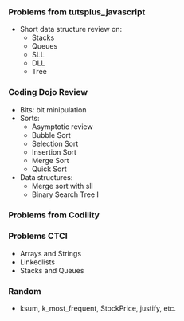 ### Problems from tutsplus_javascript ###
* Short data structure review on:
  * Stacks
  * Queues
  * SLL
  * DLL
  * Tree

### Coding Dojo Review ###
* Bits: bit minipulation
* Sorts:
  * Asymptotic review
  * Bubble Sort
  * Selection Sort
  * Insertion Sort
  * Merge Sort
  * Quick Sort
* Data structures:
  * Merge sort with sll
  * Binary Search Tree I

### Problems from Codility ###

### Problems CTCI ###
* Arrays and Strings
* Linkedlists
* Stacks and Queues

### Random ###
  * ksum, k_most_frequent, StockPrice, justify, etc.
